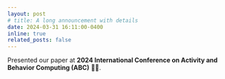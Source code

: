 ```yaml
---
layout: post
# title: A long announcement with details
date: 2024-03-31 16:11:00-0400
inline: true
related_posts: false
---
```

Presented our paper at **2024 International Conference on Activity and Behavior Computing (ABC)** 👩‍🏫. 